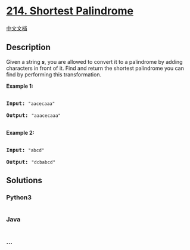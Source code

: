 # [214. Shortest Palindrome](https://leetcode.com/problems/shortest-palindrome)

[中文文档](/solution/0200-0299/0214.Shortest%20Palindrome/README.md)

## Description
<p>Given a string <em><b>s</b></em>, you are allowed to convert it to a palindrome by adding characters in front of it. Find and return the shortest palindrome you can find by performing this transformation.</p>



<p><strong>Example 1:</strong></p>



<pre>

<strong>Input: </strong><code>&quot;aacecaaa&quot;</code>

<strong>Output:</strong> <code>&quot;aaacecaaa&quot;</code>

</pre>



<p><strong>Example 2:</strong></p>



<pre>

<strong>Input: </strong><code>&quot;abcd&quot;</code>

<strong>Output:</strong> <code>&quot;dcbabcd&quot;</code></pre>


## Solutions


<!-- tabs:start -->

### **Python3**

```python

```

### **Java**

```java

```

### **...**
```

```

<!-- tabs:end -->